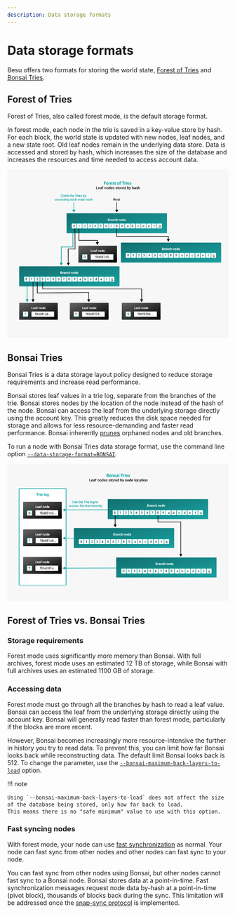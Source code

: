 ```yaml
---
description: Data storage formats
---
```


# Data storage formats

Besu offers two formats for storing the world state, [Forest of Tries](#forest-of-tries) and [Bonsai Tries](#bonsai-tries).

## Forest of Tries

Forest of Tries, also called forest mode, is the default storage format.

In forest mode, each node in the trie is saved in a key-value store by hash. For each block, the world state is updated
with new nodes, leaf nodes, and a new state root. Old leaf nodes remain in the underlying data store. Data is accessed
and stored by hash, which increases the size of the database and increases the resources and time needed to access account data.

![forest_of_tries](../images/forest_of_tries.png)

## Bonsai Tries

Bonsai Tries is a data storage layout policy designed to reduce storage requirements and increase
read performance.

Bonsai stores leaf values in a trie log, separate from the branches of the trie. Bonsai stores nodes by the
location of the node instead of the hash of the node. Bonsai can access the leaf from the underlying storage directly using the
account key. This greatly reduces the disk space needed for storage and allows for less resource-demanding
and faster read performance. Bonsai inherently [prunes](Pruning.md) orphaned nodes and old branches.

To run a node with Bonsai Tries data storage format, use the command line option
[`--data-storage-format=BONSAI`](../Reference/CLI/CLI-Syntax.md#data-storage-format).

![Bonsai_tries](../images/Bonsai_tries.png)

## Forest of Tries vs. Bonsai Tries

### Storage requirements

Forest mode uses significantly more memory than Bonsai. With full archives, forest mode uses an estimated 12 TB of storage,
while Bonsai with full archives uses an estimated 1100 GB of storage.

### Accessing data

Forest mode must go through all the branches by hash to read a leaf value. Bonsai can access the leaf from the
underlying storage directly using the account key. Bonsai will generally read faster than forest mode,
particularly if the blocks are more recent.

However, Bonsai becomes increasingly more resource-intensive the further in history you try to read data.
To prevent this, you can limit how far Bonsai looks back while reconstructing data.
The default limit Bonsai looks back is 512. To change the parameter, use the
[`--bonsai-maximum-back-layers-to-load`](../Reference/CLI/CLI-Syntax.md#bonsai-maximum-back-layers-to-load) option.

!!! note

    Using `--bonsai-maximum-back-layers-to-load` does not affect the size of the database being stored, only how far back to load.
    This means there is no "safe minimum" value to use with this option.

### Fast syncing nodes

With forest mode, your node can use [fast synchronization](Node-Types.md#run-a-full-node) as normal.
Your node can fast sync from other nodes and other nodes can fast sync to your node.

You can fast sync from other nodes using Bonsai, but other nodes cannot fast sync
to a Bonsai node. Bonsai stores data at a point-in-time. Fast synchronization messages request node data by-hash at a
point-in-time (pivot block), thousands of blocks back during the sync. This limitation will be addressed
once the [snap-sync protocol](https://github.com/ethereum/devp2p/blob/master/caps/snap.md) is implemented.
